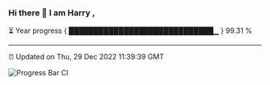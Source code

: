 ### Hi there 👋 I am Harry , 

⏳ Year progress { █████████████████████████████▁ } 99.31 %

---

⏰ Updated on Thu, 29 Dec 2022 11:39:39 GMT

![Progress Bar CI](https://github.com/duykhang68/duykhang68/workflows/Progress%20Bar%20CI/badge.svg)
